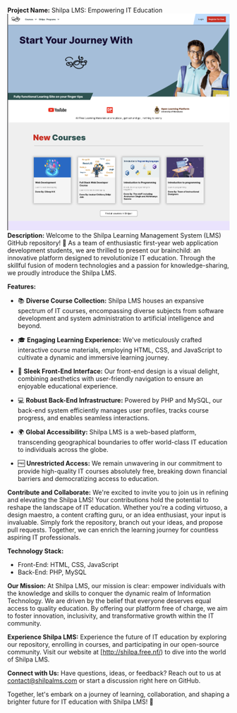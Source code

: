 **Project Name:** Shilpa LMS: Empowering IT Education
<img src ="Shilpa Home. Page.png">
**Description:**
Welcome to the Shilpa Learning Management System (LMS) GitHub repository! 🌟 As a team of enthusiastic first-year web application development students, we are thrilled to present our brainchild: an innovative platform designed to revolutionize IT education. Through the skillful fusion of modern technologies and a passion for knowledge-sharing, we proudly introduce the Shilpa LMS.

**Features:**
- 📚 **Diverse Course Collection:** Shilpa LMS houses an expansive spectrum of IT courses, encompassing diverse subjects from software development and system administration to artificial intelligence and beyond.

- 🎓 **Engaging Learning Experience:** We've meticulously crafted interactive course materials, employing HTML, CSS, and JavaScript to cultivate a dynamic and immersive learning journey.

- 🎨 **Sleek Front-End Interface:** Our front-end design is a visual delight, combining aesthetics with user-friendly navigation to ensure an enjoyable educational experience.

- 💻 **Robust Back-End Infrastructure:** Powered by PHP and MySQL, our back-end system efficiently manages user profiles, tracks course progress, and enables seamless interactions.

- 🌍 **Global Accessibility:** Shilpa LMS is a web-based platform, transcending geographical boundaries to offer world-class IT education to individuals across the globe.

- 🆓 **Unrestricted Access:** We remain unwavering in our commitment to provide high-quality IT courses absolutely free, breaking down financial barriers and democratizing access to education.

**Contribute and Collaborate:**
We're excited to invite you to join us in refining and elevating the Shilpa LMS! Your contributions hold the potential to reshape the landscape of IT education. Whether you're a coding virtuoso, a design maestro, a content crafting guru, or an idea enthusiast, your input is invaluable. Simply fork the repository, branch out your ideas, and propose pull requests. Together, we can enrich the learning journey for countless aspiring IT professionals.

**Technology Stack:**
- Front-End: HTML, CSS, JavaScript
- Back-End: PHP, MySQL

**Our Mission:**
At Shilpa LMS, our mission is clear: empower individuals with the knowledge and skills to conquer the dynamic realm of Information Technology. We are driven by the belief that everyone deserves equal access to quality education. By offering our platform free of charge, we aim to foster innovation, inclusivity, and transformative growth within the IT community.

**Experience Shilpa LMS:**
Experience the future of IT education by exploring our repository, enrolling in courses, and participating in our open-source community. Visit our website at [http://shilpa.free.nf/) to dive into the world of Shilpa LMS.

**Connect with Us:**
Have questions, ideas, or feedback? Reach out to us at contact@shilpalms.com or start a discussion right here on GitHub.

Together, let's embark on a journey of learning, collaboration, and shaping a brighter future for IT education with Shilpa LMS! 🚀
